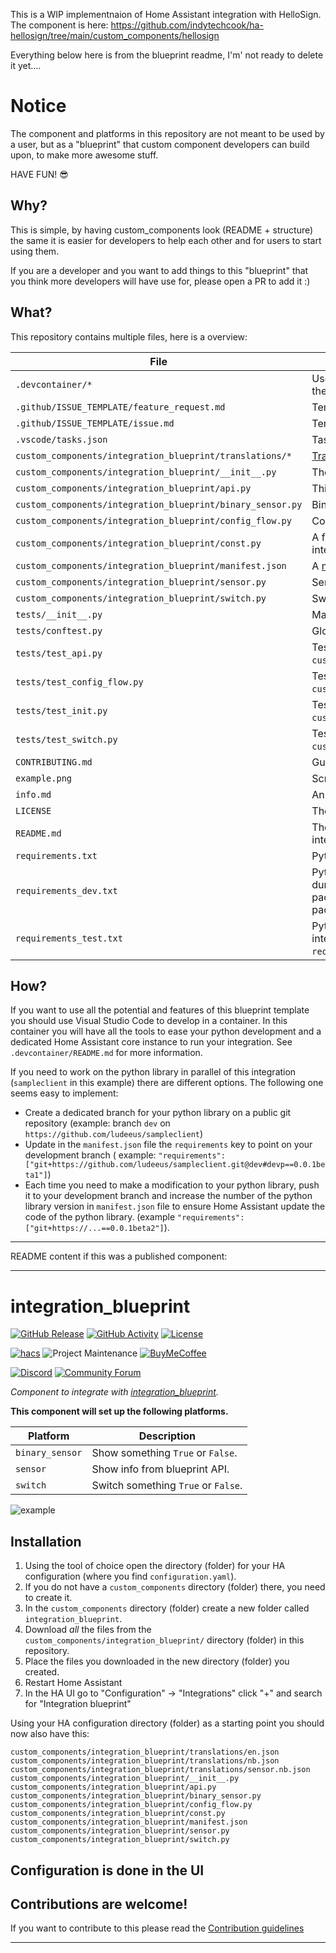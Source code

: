 This is a WIP implementnaion of Home Assistant integration with HelloSign.  The component is here: https://github.com/indytechcook/ha-hellosign/tree/main/custom_components/hellosign


Everything below here is from the blueprint readme, I'm' not ready to delete it yet....

# Notice

The component and platforms in this repository are not meant to be used by a
user, but as a "blueprint" that custom component developers can build
upon, to make more awesome stuff.

HAVE FUN! 😎

## Why?

This is simple, by having custom_components look (README + structure) the same
it is easier for developers to help each other and for users to start using them.

If you are a developer and you want to add things to this "blueprint" that you think more
developers will have use for, please open a PR to add it :)

## What?

This repository contains multiple files, here is a overview:

File | Purpose
-- | --
`.devcontainer/*` | Used for development/testing with VSCODE, more info in the readme file in that dir.
`.github/ISSUE_TEMPLATE/feature_request.md` | Template for Feature Requests
`.github/ISSUE_TEMPLATE/issue.md` | Template for issues
`.vscode/tasks.json` | Tasks for the devcontainer.
`custom_components/integration_blueprint/translations/*` | [Translation files.](https://developers.home-assistant.io/docs/internationalization/custom_integration)
`custom_components/integration_blueprint/__init__.py` | The component file for the integration.
`custom_components/integration_blueprint/api.py` | This is a sample API client.
`custom_components/integration_blueprint/binary_sensor.py` | Binary sensor platform for the integration.
`custom_components/integration_blueprint/config_flow.py` | Config flow file, this adds the UI configuration possibilities.
`custom_components/integration_blueprint/const.py` | A file to hold shared variables/constants for the entire integration.
`custom_components/integration_blueprint/manifest.json` | A [manifest file](https://developers.home-assistant.io/docs/en/creating_integration_manifest.html) for Home Assistant.
`custom_components/integration_blueprint/sensor.py` | Sensor platform for the integration.
`custom_components/integration_blueprint/switch.py` | Switch sensor platform for the integration.
`tests/__init__.py` | Makes the `tests` folder a module.
`tests/conftest.py` | Global [fixtures](https://docs.pytest.org/en/stable/fixture.html) used in tests to [patch](https://docs.python.org/3/library/unittest.mock.html#unittest.mock.patch) functions.
`tests/test_api.py` | Tests for `custom_components/integration_blueprint/api.py`.
`tests/test_config_flow.py` | Tests for `custom_components/integration_blueprint/config_flow.py`.
`tests/test_init.py` | Tests for `custom_components/integration_blueprint/__init__.py`.
`tests/test_switch.py` | Tests for `custom_components/integration_blueprint/switch.py`.
`CONTRIBUTING.md` | Guidelines on how to contribute.
`example.png` | Screenshot that demonstrate how it might look in the UI.
`info.md` | An example on a info file (used by [hacs][hacs]).
`LICENSE` | The license file for the project.
`README.md` | The file you are reading now, should contain info about the integration, installation and configuration instructions.
`requirements.txt` | Python packages used by this integration.
`requirements_dev.txt` | Python packages used to provide [IntelliSense](https://code.visualstudio.com/docs/editor/intellisense)/code hints during development of this integration, typically includes packages in `requirements.txt` but may include additional packages
`requirements_test.txt` | Python packages required to run the tests for this integration, typically includes packages in `requirements_dev.txt` but may include additional packages

## How?

If you want to use all the potential and features of this blueprint template you
should use Visual Studio Code to develop in a container. In this container you
will have all the tools to ease your python development and a dedicated Home
Assistant core instance to run your integration. See `.devcontainer/README.md` for more information.

If you need to work on the python library in parallel of this integration
(`sampleclient` in this example) there are different options. The following one seems
easy to implement:

- Create a dedicated branch for your python library on a public git repository (example: branch
`dev` on `https://github.com/ludeeus/sampleclient`)
- Update in the `manifest.json` file the `requirements` key to point on your development branch
( example: `"requirements": ["git+https://github.com/ludeeus/sampleclient.git@dev#devp==0.0.1beta1"]`)
- Each time you need to make a modification to your python library, push it to your
development branch and increase the number of the python library version in `manifest.json` file
to ensure Home Assistant update the code of the python library. (example `"requirements": ["git+https://...==0.0.1beta2"]`).


***
README content if this was a published component:
***

# integration_blueprint

[![GitHub Release][releases-shield]][releases]
[![GitHub Activity][commits-shield]][commits]
[![License][license-shield]](LICENSE)

[![hacs][hacsbadge]][hacs]
![Project Maintenance][maintenance-shield]
[![BuyMeCoffee][buymecoffeebadge]][buymecoffee]

[![Discord][discord-shield]][discord]
[![Community Forum][forum-shield]][forum]

_Component to integrate with [integration_blueprint][integration_blueprint]._

**This component will set up the following platforms.**

Platform | Description
-- | --
`binary_sensor` | Show something `True` or `False`.
`sensor` | Show info from blueprint API.
`switch` | Switch something `True` or `False`.

![example][exampleimg]

## Installation

1. Using the tool of choice open the directory (folder) for your HA configuration (where you find `configuration.yaml`).
2. If you do not have a `custom_components` directory (folder) there, you need to create it.
3. In the `custom_components` directory (folder) create a new folder called `integration_blueprint`.
4. Download _all_ the files from the `custom_components/integration_blueprint/` directory (folder) in this repository.
5. Place the files you downloaded in the new directory (folder) you created.
6. Restart Home Assistant
7. In the HA UI go to "Configuration" -> "Integrations" click "+" and search for "Integration blueprint"

Using your HA configuration directory (folder) as a starting point you should now also have this:

```text
custom_components/integration_blueprint/translations/en.json
custom_components/integration_blueprint/translations/nb.json
custom_components/integration_blueprint/translations/sensor.nb.json
custom_components/integration_blueprint/__init__.py
custom_components/integration_blueprint/api.py
custom_components/integration_blueprint/binary_sensor.py
custom_components/integration_blueprint/config_flow.py
custom_components/integration_blueprint/const.py
custom_components/integration_blueprint/manifest.json
custom_components/integration_blueprint/sensor.py
custom_components/integration_blueprint/switch.py
```

## Configuration is done in the UI

<!---->

## Contributions are welcome!

If you want to contribute to this please read the [Contribution guidelines](CONTRIBUTING.md)

***

[integration_blueprint]: https://github.com/custom-components/integration_blueprint
[buymecoffee]: https://www.buymeacoffee.com/ludeeus
[buymecoffeebadge]: https://img.shields.io/badge/buy%20me%20a%20coffee-donate-yellow.svg?style=for-the-badge
[commits-shield]: https://img.shields.io/github/commit-activity/y/custom-components/blueprint.svg?style=for-the-badge
[commits]: https://github.com/custom-components/integration_blueprint/commits/master
[hacs]: https://github.com/custom-components/hacs
[hacsbadge]: https://img.shields.io/badge/HACS-Custom-orange.svg?style=for-the-badge
[discord]: https://discord.gg/Qa5fW2R
[discord-shield]: https://img.shields.io/discord/330944238910963714.svg?style=for-the-badge
[exampleimg]: example.png
[forum-shield]: https://img.shields.io/badge/community-forum-brightgreen.svg?style=for-the-badge
[forum]: https://community.home-assistant.io/
[license-shield]: https://img.shields.io/github/license/custom-components/blueprint.svg?style=for-the-badge
[maintenance-shield]: https://img.shields.io/badge/maintainer-Joakim%20Sørensen%20%40ludeeus-blue.svg?style=for-the-badge
[releases-shield]: https://img.shields.io/github/release/custom-components/blueprint.svg?style=for-the-badge
[releases]: https://github.com/custom-components/integration_blueprint/releases
